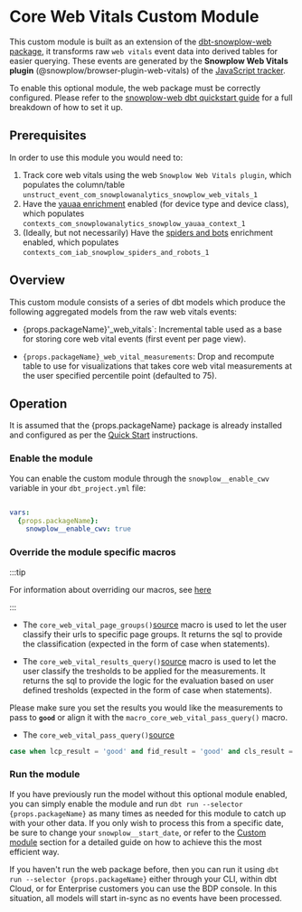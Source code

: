 # Core Web Vitals Custom Module

This custom module is built as an extension of the [dbt-snowplow-web package](/docs/modeling-your-data/modeling-your-data-with-dbt/dbt-models/dbt-web-data-model/index.md), it transforms raw `web vitals` event data into derived tables for easier querying. These events are generated by the **Snowplow Web Vitals plugin** (@snowplow/browser-plugin-web-vitals) of the [JavaScript tracker](/docs/collecting-data/collecting-from-own-applications/javascript-trackers/index.md).

To enable this optional module, the web package must be correctly configured. Please refer to the [snowplow-web dbt quickstart guide](/docs/modeling-your-data/modeling-your-data-with-dbt/dbt-quickstart/web/index.md) for a full breakdown of how to set it up.

## Prerequisites

In order to use this module you would need to:

1. Track core web vitals using the web `Snowplow Web Vitals plugin`, which populates the column/table `unstruct_event_com_snowplowanalytics_snowplow_web_vitals_1`
2. Have the [yauaa enrichment](/docs/enriching-your-data/available-enrichments/yauaa-enrichment/index.md) enabled (for device type and device class), which populates `contexts_com_snowplowanalytics_snowplow_yauaa_context_1`
3. (Ideally, but not necessarily) Have the [spiders and bots](/docs/enriching-your-data/available-enrichments/iab-enrichment/index.md) enrichment enabled, which populates `contexts_com_iab_snowplow_spiders_and_robots_1`

## Overview

This custom module consists of a series of dbt models which produce the following aggregated models from the raw web vitals events:

- {props.packageName}'_web_vitals`: Incremental table used as a base for storing core web vital events (first event per page view).

- `{props.packageName}_web_vital_measurements`: Drop and recompute table to use for visualizations that takes core web vital measurements at the user specified percentile point (defaulted to 75).


## Operation

It is assumed that the {props.packageName} package is already installed and configured as per the [Quick Start](/docs/modeling-your-data/modeling-your-data-with-dbt/dbt-quickstart/index.md) instructions.


### Enable the module

You can enable the custom module through the `snowplow__enable_cwv` variable in your `dbt_project.yml` file:

```yml title="dbt_project.yml"

vars:
  {props.packageName}:
    snowplow__enable_cwv: true
```

### Override the module specific macros

:::tip

For information about overriding our macros, see [here](/docs/modeling-your-data/modeling-your-data-with-dbt/dbt-operation/macros-and-keys/index.md#overriding-macros)

:::

- The `core_web_vital_page_groups()`[source](https://github.com/snowplow/dbt-snowplow-web/blob/main/macros/core_web_vital_page_groups.sql) macro is used to let the user classify their urls to specific page groups. It returns the sql to provide the classification (expected in the form of case when statements).

- The `core_web_vital_results_query()`[source](https://github.com/snowplow/dbt-snowplow-web/blob/main/macros/core_web_vital_results_query.sql) macro is used to let the user classify the tresholds to be applied for the measurements. It returns the sql to provide the logic for the evaluation based on user defined tresholds (expected in the form of case when statements).

Please make sure you set the results you would like the measurements to pass to **`good`** or align it with the `macro_core_web_vital_pass_query()` macro.

- The `core_web_vital_pass_query()`[source](https://github.com/snowplow/dbt-snowplow-web/blob/main/macros/core_web_vital_pass_query.sql)

```sql
case when lcp_result = 'good' and fid_result = 'good' and cls_result = 'good' then 1 else 0 end passed
```

###  Run the module
If you have previously run the model without this optional module enabled, you can simply enable the module and run `dbt run --selector {props.packageName}` as many times as needed for this module to catch up with your other data. If you only wish to process this from a specific date, be sure to change your `snowplow__start_date`, or refer to the [Custom module](/docs/modeling-your-data/modeling-your-data-with-dbt/dbt-custom-models/index.md) section for a detailed guide on how to achieve this the most efficient way.

If you haven't run the web package before, then you can run it using `dbt run --selector {props.packageName}` either through your CLI, within dbt Cloud, or for Enterprise customers you can use the BDP console. In this situation, all models will start in-sync as no events have been processed.
